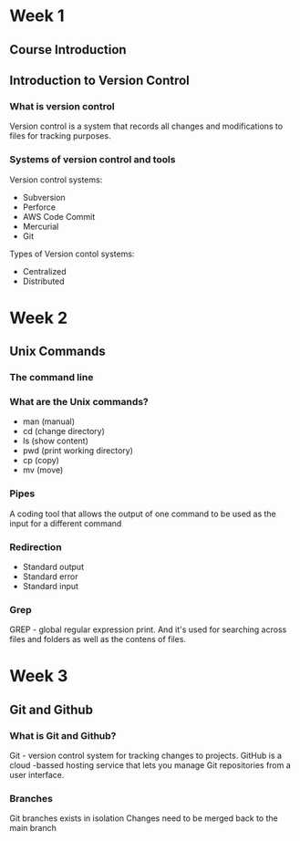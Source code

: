 # Week 1

## Course Introduction

## Introduction to Version Control

### What is version control
Version control is a system that records all changes and modifications to files for tracking purposes.

### Systems of version control and tools

Version control systems:
- Subversion
- Perforce
- AWS Code Commit
- Mercurial
- Git

Types of Version contol systems:
- Centralized
- Distributed

# Week 2

## Unix Commands

### The command line

### What are the Unix commands?

- man (manual)
- cd (change directory)
- ls (show content)
- pwd (print working directory)
- cp (copy)
- mv (move)

### Pipes 
A coding tool that allows the output of one command to be used as the input for a different command

### Redirection
- Standard output
- Standard error
- Standard input

### Grep
GREP - global regular expression print. And it's used for searching across files and folders as well as the contens of files.

# Week 3

## Git and Github

### What is Git and Github?
Git - version control system for tracking changes to projects.
GitHub is a cloud -bassed hosting service that lets you manage Git repositories from a user interface.

### Branches
Git branches exists in isolation
Changes need to be merged back to the main branch

